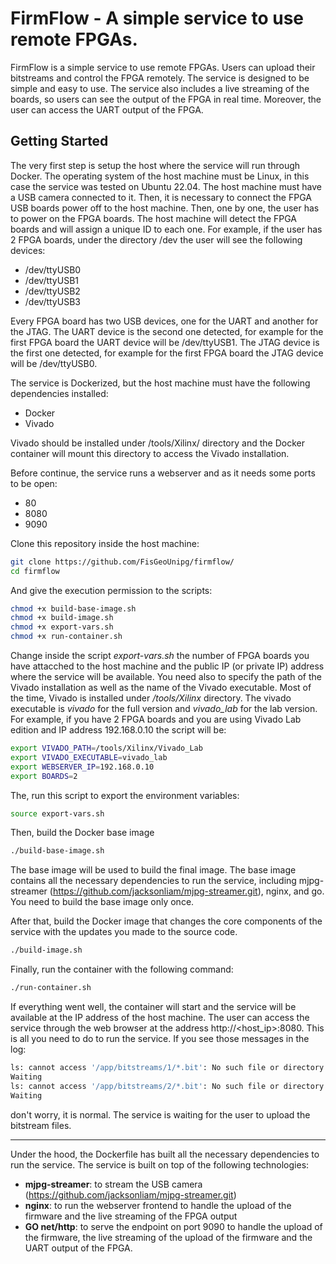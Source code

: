 # FirmFlow - A simple service to use remote FPGAs.

FirmFlow is a simple service to use remote FPGAs. Users can upload their bitstreams and control the FPGA remotely. The service is designed to be simple and easy to use. The service also includes a live streaming of the boards, so users can see the output of the FPGA in real time.
Moreover, the user can access the UART output of the FPGA.

## Getting Started
The very first step is setup the host where the service will run through Docker.
The operating system of the host machine must be Linux, in this case the service was tested on Ubuntu 22.04. The host machine must have a USB camera connected to it. 
Then, it is necessary to connect the FPGA USB boards power off to the host machine. Then, one by one, the user has to power on the FPGA boards. The host machine will detect the FPGA boards and will assign a unique ID to each one. For example, if the user has 2 FPGA boards, under the directory /dev the user will see the following devices:
- /dev/ttyUSB0
- /dev/ttyUSB1
- /dev/ttyUSB2
- /dev/ttyUSB3

Every FPGA board has two USB devices, one for the UART and another for the JTAG. The UART device is the second one detected, for example for the first FPGA board the UART device will be /dev/ttyUSB1. The JTAG device is the first one detected, for example for the first FPGA board the JTAG device will be /dev/ttyUSB0.

The service is Dockerized, but the host machine must have the following dependencies installed:
- Docker
- Vivado

Vivado should be installed under /tools/Xilinx/ directory and the Docker container will mount this directory to access the Vivado installation.

Before continue, the service runs a webserver and as it needs some ports to be open:
- 80
- 8080
- 9090

Clone this repository inside the host machine:
```bash
git clone https://github.com/FisGeoUnipg/firmflow/
cd firmflow
```
And give the execution permission to the scripts:
```bash
chmod +x build-base-image.sh
chmod +x build-image.sh
chmod +x export-vars.sh
chmod +x run-container.sh
```

Change inside the script *export-vars.sh* the number of FPGA boards you have attacched to the host machine and the public IP (or private IP) address where the service will be available. You need also to specify the path of the Vivado installation as well as the name of the Vivado executable.
Most of the time, Vivado is installed under */tools/Xilinx* directory. The vivado executable is *vivado* for the full version and *vivado_lab* for the lab version.
For example, if you have 2 FPGA boards and you are using Vivado Lab edition and IP address 192.168.0.10 the script will be:
```bash
export VIVADO_PATH=/tools/Xilinx/Vivado_Lab
export VIVADO_EXECUTABLE=vivado_lab
export WEBSERVER_IP=192.168.0.10
export BOARDS=2
```
The, run this script to export the environment variables:
```bash
source export-vars.sh
```
Then, build the Docker base image 
```bash
./build-base-image.sh
```
The base image will be used to build the final image. The base image contains all the necessary dependencies to run the service, including mjpg-streamer (https://github.com/jacksonliam/mjpg-streamer.git), nginx, and go. You need to build the base image only once.

After that, build the Docker image that changes the core components of the service with the updates you made to the source code.
```bash
./build-image.sh
```
Finally, run the container with the following command:
```bash
./run-container.sh
```

If everything went well, the container will start and the service will be available at the IP address of the host machine. The user can access the service through the web browser at the address http://<host_ip>:8080.
This is all you need to do to run the service. If you see those messages in the log: 
```bash
ls: cannot access '/app/bitstreams/1/*.bit': No such file or directory
Waiting
ls: cannot access '/app/bitstreams/2/*.bit': No such file or directory
Waiting
```
don't worry, it is normal. The service is waiting for the user to upload the bitstream files.

---

Under the hood, the Dockerfile has built all the necessary dependencies to run the service. The service is built on top of the following technologies:

- **mjpg-streamer**: to stream the USB camera (https://github.com/jacksonliam/mjpg-streamer.git)
- **nginx**: to run the webserver frontend to handle the upload of the firmware and the live streaming of the FPGA output
- **GO net/http**: to serve the endpoint on port 9090 to handle the upload of the firmware, the live streaming of the upload of the firmware and the UART output of the FPGA.

